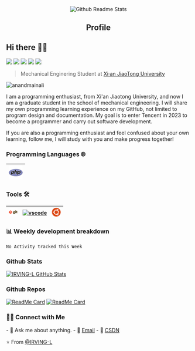 <p align="center">
 <img width="100px" src="https://res.cloudinary.com/anuraghazra/image/upload/v1594908242/logo_ccswme.svg" align="center" alt="Github Readme Stats" />
 <h2 align="center">Profile</h2>
</p>

## Hi there 👋🤓
 <p>
  <img src="http://views.whatilearened.today/views/github/MartinYan623/views.svg"/>
  <a href="https://github.com/MartinYan623/"><img src="https://img.shields.io/github/followers/MartinYan623?color=%234CC61E&label=GitHub%20Followers%20%3A"/></a>
  <a href="https://github.com/MartinYan623/"><img src="https://badges.frapsoft.com/os/v2/open-source.svg?v=103"/></a>
  <a href="mailto:e0210398@u.nus.edu"><img src="https://img.shields.io/badge/Ask%20me-anything-1abc9c.svg"/></a>
  <img src="https://wakatime.com/badge/github/MartinYan623/My-Blog.svg"/>
 </p>

> Mechanical Enginering Student at [Xi·an JiaoTong University](http://www.xjtu.edu.cn/)


<img src="https://komarev.com/ghpvc/?username=anandmainali" alt="anandmainali" />

<div>
 <p>
I am a programming enthusiast, from Xi'an Jiaotong University, and now I am a graduate student in the school of mechanical engineering. I will share my own programming learning experience on my GitHub, not limited to program design and documentation. My goal is to enter Tencent in 2023 to become a programmer and carry out software development.

If you are also a programming enthusiast and feel confused about your own learning, follow me, I will study with you and make progress together!
</p>
</div>

### Programming Languages 🌐

|  [<img src="https://raw.githubusercontent.com/github/explore/80688e429a7d4ef2fca1e82350fe8e3517d3494d/topics/php/php.png" alt="C++" width="38">](https://php.net/) |
|---|
 
### Tools 🛠️

|  [<img src="https://raw.githubusercontent.com/github/explore/80688e429a7d4ef2fca1e82350fe8e3517d3494d/topics/git/git.png" alt="Git" width="24">](https://git-scm.com/) |   [<img src="https://upload.wikimedia.org/wikipedia/commons/thumb/2/2d/Visual_Studio_Code_1.18_icon.svg/1200px-Visual_Studio_Code_1.18_icon.svg.png" alt="vscode" width="24">](https://code.visualstudio.com/) | [<img src="https://raw.githubusercontent.com/github/explore/80688e429a7d4ef2fca1e82350fe8e3517d3494d/topics/ubuntu/ubuntu.png" alt="Ubuntu" width="24">](https://ubuntu.com/)   |
|---|---|---|
### 📊 Weekly development breakdown

<!--START_SECTION:waka-->
```text
No Activity tracked this Week
```
<!--END_SECTION:waka-->
  
### Github Stats

[![IRVING-L GitHub Stats](https://github-readme-stats.vercel.app/api?username=IRVING-L&show_icons=true&count_private=true)](https://github.com/IRVING-L)

### Github Repos

[![ReadMe Card](https://github-readme-stats.vercel.app/api/pin/?username=IRVING-L&repo=PackageTemplate&show_owner=true)](https://github.com/IRVING-L/Algorithm_fromBilibili)
[![ReadMe Card](https://github-readme-stats.vercel.app/api/pin/?username=IRVING-L&repo=PackageTemplate&show_owner=true)](https://github.com/IRVING-L/Algorithm4th-Cpp)

<h3> 🤝🏻 Connect with Me </h3>
- 💬 Ask me about anything.
- 📧 <a href="junlee_sky@foxmail.com">Email</a>
- 📖 <a href = "https://blog.csdn.net/qq_42518941?spm=1001.2101.3001.5343">CSDN</a>



⭐️ From [@IRVING-L](https://github.com/IRVING-L)
